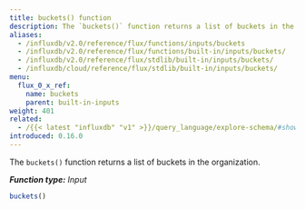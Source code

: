 ```yaml
---
title: buckets() function
description: The `buckets()` function returns a list of buckets in the organization.
aliases:
  - /influxdb/v2.0/reference/flux/functions/inputs/buckets
  - /influxdb/v2.0/reference/flux/functions/built-in/inputs/buckets/
  - /influxdb/v2.0/reference/flux/stdlib/built-in/inputs/buckets/
  - /influxdb/cloud/reference/flux/stdlib/built-in/inputs/buckets/
menu:
  flux_0_x_ref:
    name: buckets
    parent: built-in-inputs
weight: 401
related:
  - /{{< latest "influxdb" "v1" >}}/query_language/explore-schema/#show-databases, InfluxQL - SHOW DATABASES]()
introduced: 0.16.0
---
```


The `buckets()` function returns a list of buckets in the organization.

_**Function type:** Input_

```js
buckets()
```
